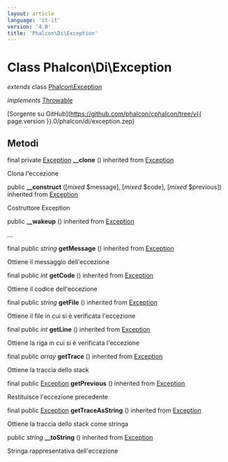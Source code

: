```yaml
---
layout: article
language: 'it-it'
version: '4.0'
title: 'Phalcon\Di\Exception'
---
```

# Class **Phalcon\Di\Exception**

*extends* class [Phalcon\Exception](Phalcon_Exception)

*implements* [Throwable](https://php.net/manual/en/class.throwable.php)

[Sorgente su GitHub](https://github.com/phalcon/cphalcon/tree/v{{ page.version }}.0/phalcon/di/exception.zep)

## Metodi

final private [Exception](https://php.net/manual/en/class.exception.php) **__clone** () inherited from [Exception](https://php.net/manual/en/class.exception.php)

Clona l'eccezione

public **__construct** ([*mixed* $message], [*mixed* $code], [*mixed* $previous]) inherited from [Exception](https://php.net/manual/en/class.exception.php)

Costruttore Exception

public **__wakeup** () inherited from [Exception](https://php.net/manual/en/class.exception.php)

...

final public *string* **getMessage** () inherited from [Exception](https://php.net/manual/en/class.exception.php)

Ottiene il messaggio dell'eccezione

final public *int* **getCode** () inherited from [Exception](https://php.net/manual/en/class.exception.php)

Ottiene il codice dell'eccezione

final public *string* **getFile** () inherited from [Exception](https://php.net/manual/en/class.exception.php)

Ottiene il file in cui si è verificata l'eccezione

final public *int* **getLine** () inherited from [Exception](https://php.net/manual/en/class.exception.php)

Ottiene la riga in cui si è verificata l'eccezione

final public *array* **getTrace** () inherited from [Exception](https://php.net/manual/en/class.exception.php)

Ottiene la traccia dello stack

final public [Exception](https://php.net/manual/en/class.exception.php) **getPrevious** () inherited from [Exception](https://php.net/manual/en/class.exception.php)

Restituisce l'eccezione precedente

final public [Exception](https://php.net/manual/en/class.exception.php) **getTraceAsString** () inherited from [Exception](https://php.net/manual/en/class.exception.php)

Ottiene la traccia dello stack come stringa

public *string* **__toString** () inherited from [Exception](https://php.net/manual/en/class.exception.php)

Stringa rappresentativa dell'eccezione